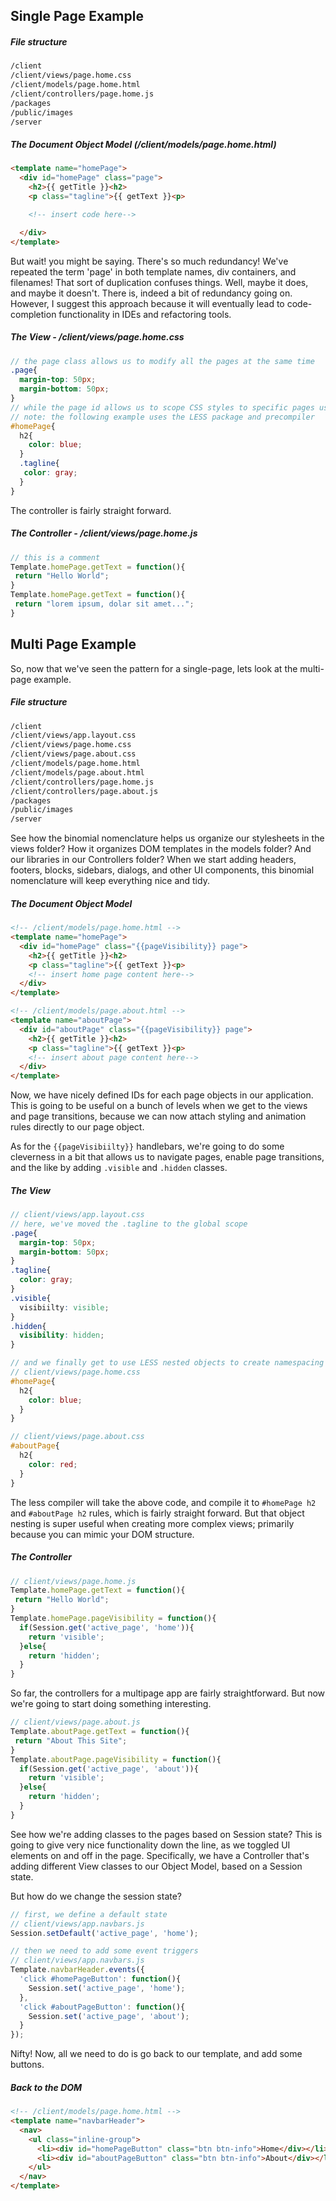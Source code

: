 ## Single Page Example

##### File structure 
````sh
/client
/client/views/page.home.css
/client/models/page.home.html
/client/controllers/page.home.js
/packages
/public/images
/server
````
 
##### The Document Object Model (/client/models/page.home.html)  
````html
<template name="homePage">
  <div id="homePage" class="page">
    <h2>{{ getTitle }}<h2>
    <p class="tagline">{{ getText }}<p>

    <!-- insert code here-->

  </div>
</template>
````
But wait! you might be saying.  There's so much redundancy!  We've repeated the term 'page' in both template names, div containers, and filenames!  That sort of duplication confuses things.  Well, maybe it does, and maybe it doesn't.  There is, indeed a bit of redundancy going on.  However, I suggest this approach because it will eventually lead to code-completion functionality in IDEs and refactoring tools.  


##### The View - /client/views/page.home.css  
````scss
// the page class allows us to modify all the pages at the same time
.page{
  margin-top: 50px;
  margin-bottom: 50px;
}
// while the page id allows us to scope CSS styles to specific pages using namespacing
// note: the following example uses the LESS package and precompiler  
#homePage{
  h2{
    color: blue;
  }
  .tagline{
   color: gray;
  }
}
````

The controller is fairly straight forward.  
##### The Controller - /client/views/page.home.js  
````js
// this is a comment
Template.homePage.getText = function(){
 return "Hello World";
}
Template.homePage.getText = function(){
 return "lorem ipsum, dolar sit amet...";
}
````

## Multi Page Example

So, now that we've seen the pattern for a single-page, lets look at the multi-page example.
##### File structure 
````sh
/client
/client/views/app.layout.css
/client/views/page.home.css
/client/views/page.about.css
/client/models/page.home.html
/client/models/page.about.html
/client/controllers/page.home.js
/client/controllers/page.about.js
/packages
/public/images
/server
````

See how the binomial nomenclature helps us organize our stylesheets in the views folder?  How it organizes DOM templates in the models folder?  And our libraries in our Controllers folder?  When we start adding headers, footers, blocks, sidebars, dialogs, and other UI components, this binomial nomenclature will keep everything nice and tidy.  

 
##### The Document Object Model   
````html
<!-- /client/models/page.home.html -->
<template name="homePage">
  <div id="homePage" class="{{pageVisibility}} page">
    <h2>{{ getTitle }}<h2>
    <p class="tagline">{{ getText }}<p>
    <!-- insert home page content here-->
  </div>
</template>

<!-- /client/models/page.about.html -->
<template name="aboutPage">
  <div id="aboutPage" class="{{pageVisibility}} page">
    <h2>{{ getTitle }}<h2>
    <p class="tagline">{{ getText }}<p>
    <!-- insert about page content here-->
  </div>
</template>
````

Now, we have nicely defined IDs for each page objects in our application.  This is going to be useful on a bunch of levels when we get to the views and page transitions, because we can now attach styling and animation rules directly to our page object.    

As for the ``{{pageVisibiilty}}`` handlebars, we're going to do some cleverness in a bit that allows us to navigate pages, enable page transitions, and the like by adding ``.visible`` and ``.hidden`` classes.  

##### The View  
````scss
// client/views/app.layout.css
// here, we've moved the .tagline to the global scope
.page{
  margin-top: 50px;
  margin-bottom: 50px;
}
.tagline{
  color: gray;
}
.visible{
  visibiilty: visible;
}
.hidden{
  visibility: hidden;
}

// and we finally get to use LESS nested objects to create namespacing hierarchy
// client/views/page.home.css
#homePage{
  h2{
    color: blue;
  }
}

// client/views/page.about.css
#aboutPage{
  h2{
    color: red;
  }
}
````

The less compiler will take the above code, and compile it to ``#homePage h2`` and ``#aboutPage h2`` rules, which is fairly straight forward.  But that object nesting is super useful when creating more complex views; primarily because you can mimic your DOM structure.  


##### The Controller   
````js
// client/views/page.home.js 
Template.homePage.getText = function(){
 return "Hello World";
}
Template.homePage.pageVisibility = function(){
  if(Session.get('active_page', 'home')){
    return 'visible';
  }else{
    return 'hidden';
  }
}
````

So far, the controllers for a multipage app are fairly straightforward.  But now we're going to start doing something interesting.  

````js
// client/views/page.about.js 
Template.aboutPage.getText = function(){
 return "About This Site";
}
Template.aboutPage.pageVisibility = function(){
  if(Session.get('active_page', 'about')){
    return 'visible';
  }else{
    return 'hidden';
  }
}
````

See how we're adding classes to the pages based on Session state?  This is going to give very nice functionality down the line, as we toggled UI elements on and off in the page.  Specifically, we have a Controller that's adding different View classes to our Object Model, based on a Session state.

But how do we change the session state?
````js
// first, we define a default state
// client/views/app.navbars.js 
Session.setDefault('active_page', 'home');

// then we need to add some event triggers
// client/views/app.navbars.js 
Template.navbarHeader.events({
  'click #homePageButton': function(){
    Session.set('active_page', 'home');
  },
  'click #aboutPageButton': function(){
    Session.set('active_page', 'about');
  }
});
````

Nifty!  Now, all we need to do is go back to our template, and add some buttons.

##### Back to the DOM   
````html
<!-- /client/models/page.home.html -->
<template name="navbarHeader">
  <nav>
    <ul class="inline-group">
      <li><div id="homePageButton" class="btn btn-info">Home</div></li>
      <li><div id="aboutPageButton" class="btn btn-info">About</div></li>
    </ul>
  </nav>
</template>
````



